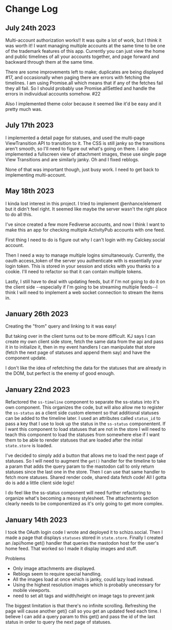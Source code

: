 # Change Log

## July 24th 2023

Multi-account authorization works!! It was quite a lot of work, but I think it was worth it! I want managing multiple accounts at the same time to be one of the trademark features of this app. Currently you can just view the home and public timelines of all your accounts together, and page forward and backward through them at the same time.

There are some improvements left to make; duplicates are being displayed #17, and occasionally when paging there are errors with fetching the timelines. I am using Promise.all which means that if any of the fetches fail they all fail. So I should probably use Promise.allSettled and handle the errors in indivuidual accounts somehow. #22

Also I implemented theme color because it seemed like it'd be easy and it pretty much was.

## July 17th 2023

I implemented a detail page for statuses, and used the multi-page ViewTransition API to transition to it. The CSS is still janky so the transitions aren't smooth, so I'll need to figure out what's going on there. I also implemented a fullscreen view of attachment images, these use single page View Transitions and are similarly janky. Oh and I fixed reblogs.

None of that was important though, just busy work. I need to get back to implementing multi-account.

## May 18th 2023

I kinda lost interest in this project. I tried to implement @enhance/element but it didn't feel right. It seemed like maybe the server wasn't the right place to do all this.

I've since created a few more Fediverse accounts, and now I think I want to make this an app for checking multiple ActivityPub accounts with one feed.

First thing I need to do is figure out why I can't login with my Calckey.social account.

Then I need a way to manage multiple logins simultaneously. Currently, the oauth access_token of the server you authenticate with is essentially your login token. This is stored in your session and sticks with you thanks to a cookie. I'll need to refactor so that it can contain multiple tokens.

Lastly, I still have to deal with updating feeds, but if I'm not going to do it on the client side --especially if I'm going to be streaming multiple feeds--I think I will need to implement a web socket connection to stream the items in.

## January 26th 2023

Creating the "from" query and linking to it was easy!

But taking over in the client turns out to be more difficult. KJ says I can create my own client side store, fetch the same data from the api and pass it in to initialize it, then in my event handlers I can manipulate that store (fetch the next page of statuses and append them say) and have the component update.

I don't like the idea of refetching the data for the statuses that are already in the DOM, but perfect is the enemy of good enough.

## January 22nd 2023

Refactored the `ss-timeline` component to separate the ss-status into it's own component. This organizes the code, but will also allow me to register the `ss-status` as a client side custom element so that additional statuses can be added to the timeline later. I used an attributes called `status_id` to pass a key that I use to look up the status in the `ss-status` componentent. If I want this component to load statuses that are not in the store I will need to teach this component to load the statuses from somewhere else if I want them to be able to render statuses that are loaded after the initial `state.store` is loaded.

I've decided to simply add a button that allows me to load the next page of statuses. So I will need to augment the `get()` handler for the timeline to take a param that adds the query param to the mastodon call to only return statuses since the last one in the store. Then I can use that same handler to fetch more statuses. Shared render code, shared data fetch code! All I gotta do is add a little client side logic!

I do feel like the ss-status component will need further refactoring to organize what's becoming a messy stylesheet. The attachments section clearly needs to be componentized as it's only going to get more complex.

## January 14th 2023

I took the OAuth login code I wrote and deployed it to schizo.social. Then I made a page that displays `statuses` stored in `state.store`. Finally I created an /api/home get() handler that queries the mastodon host for the user's home feed. That worked so I made it display images and stuff.

Problems
- Only image attachments are displayed.
- Reblogs seem to require special handling.
- All the images load at once which is janky, could lazy load instead.
- Using the highest resolution images which is probably unecessary for mobile viewports.
- need to set alt tags and width/height on image tags to prevent jank

The biggest limitation is that there's no infinite scrolling. Refreshing the page will cause another get() call so you get an updated feed each time. I believe I can add a query param to this get() and pass the id of the last status in order to query the next page of statuses.

